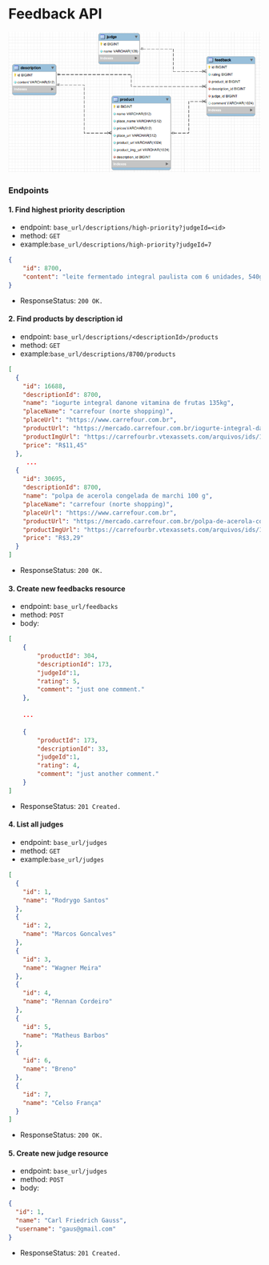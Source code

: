# Feedback API

![Feedback_API_DER](https://github.com/celsofranssa/Feedback-API/raw/master/resources/feedback_api_der.png)

### Endpoints

#### 1. Find highest priority description

* endpoint: `base_url/descriptions/high-priority?judgeId=<id>`
* method: `GET`
* example:`base_url/descriptions/high-priority?judgeId=7`

```json
{
    "id": 8700,
    "content": "leite fermentado integral paulista com 6 unidades, 540g"
}
```

* ResponseStatus: `200 OK.`

#### 2. Find products by description id

* endpoint: `base_url/descriptions/<descriptionId>/products`
* method: `GET`
* example:`base_url/descriptions/8700/products`

```json
[
  {
    "id": 16688,
    "descriptionId": 8700,
    "name": "iogurte integral danone vitamina de frutas 135kg",
    "placeName": "carrefour (norte shopping)",
    "placeUrl": "https://www.carrefour.com.br",
    "productUrl": "https://mercado.carrefour.com.br/iogurte-integral-danone-vitamina-de-frutas-1-35kg-9560572/p",
    "productImgUrl": "https://carrefourbr.vtexassets.com/arquivos/ids/14233244-160-160?width=160&height=160&aspect=true",
    "price": "R$11,45"
  },
     ...
  {
    "id": 30695,
    "descriptionId": 8700,
    "name": "polpa de acerola congelada de marchi 100 g",
    "placeName": "carrefour (norte shopping)",
    "placeUrl": "https://www.carrefour.com.br",
    "productUrl": "https://mercado.carrefour.com.br/polpa-de-acerola-congelada-de-marchi-100-g-7123914/p",
    "productImgUrl": "https://carrefourbr.vtexassets.com/arquivos/ids/13691455-160-160?width=160&height=160&aspect=true",
    "price": "R$3,29"
  }
]
```

* ResponseStatus: `200 OK.`

#### 3. Create new feedbacks resource

* endpoint: `base_url/feedbacks`
* method: `POST`
* body:

```json
[
    {
        "productId": 304,
        "descriptionId": 173,
        "judgeId":1,
        "rating": 5,
        "comment": "just one comment."
    },

    ...

    {
        "productId": 173,
        "descriptionId": 33,
        "judgeId":1,
        "rating": 4,
        "comment": "just another comment."
    }
]
```

* ResponseStatus: `201 Created.`

#### 4. List all judges

* endpoint: `base_url/judges`
* method: `GET`
* example:`base_url/judges`

```json
[
  {
    "id": 1,
    "name": "Rodrygo Santos"
  },
  {
    "id": 2,
    "name": "Marcos Goncalves"
  },
  {
    "id": 3,
    "name": "Wagner Meira"
  },
  {
    "id": 4,
    "name": "Rennan Cordeiro"
  },
  {
    "id": 5,
    "name": "Matheus Barbos"
  },
  {
    "id": 6,
    "name": "Breno"
  },
  {
    "id": 7,
    "name": "Celso França"
  }
]
```

* ResponseStatus: `200 OK.`

#### 5. Create new judge resource

* endpoint: `base_url/judges`
* method: `POST`
* body:

```json
{
  "id": 1,
  "name": "Carl Friedrich Gauss",
  "username": "gaus@gmail.com"
}
```

* ResponseStatus: `201 Created.`